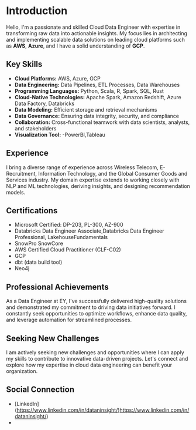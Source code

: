 # Introduction

Hello, I'm a passionate and skilled Cloud Data Engineer with expertise in transforming raw data into actionable insights. My focus lies in architecting and implementing scalable data solutions on leading cloud platforms such as **AWS**, **Azure**, and I have a solid understanding of **GCP**.

## Key Skills
- **Cloud Platforms:** AWS, Azure, GCP
- **Data Engineering:** Data Pipelines, ETL Processes, Data Warehouses
- **Programming Languages:** Python, Scala, R, Spark, SQL, Rust
- **Cloud-Native Technologies:** Apache Spark, Amazon Redshift, Azure Data Factory, Databricks
- **Data Modeling:** Efficient storage and retrieval mechanisms
- **Data Governance:** Ensuring data integrity, security, and compliance
- **Collaboration:** Cross-functional teamwork with data scientists, analysts, and stakeholders
- **Visualization Tool:** -PowerBI,Tableau

## Experience
I bring a diverse range of experience across Wireless Telecom, E-Recruitment, Information Technology, and the Global Consumer Goods and Services industry. My domain expertise extends to working closely with NLP and ML technologies, deriving insights, and designing recommendation models.

## Certifications
- Microsoft Certified: DP-203, PL-300, AZ-900
- Databricks Data Engineer Associate,Databricks Data Engineer Professional, LakehouseFundamentals
- SnowPro SnowCore
- AWS Certified Cloud Practitioner (CLF-C02)
- GCP
- dbt (data build tool)
- Neo4j

## Professional Achievements
As a Data Engineer at EY, I've successfully delivered high-quality solutions and demonstrated my commitment to driving data initiatives forward. I constantly seek opportunities to optimize workflows, enhance data quality, and leverage automation for streamlined processes.

## Seeking New Challenges
I am actively seeking new challenges and opportunities where I can apply my skills to contribute to innovative data-driven projects. Let's connect and explore how my expertise in cloud data engineering can benefit your organization.

## Social Connection 
- [LinkedIn] (https://www.linkedin.com/in/dataninsight/)https://www.linkedin.com/in/dataninsight/)
-
